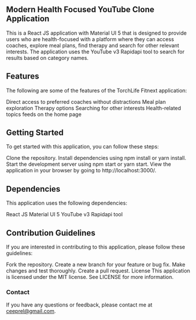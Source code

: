 ## Modern Health Focused YouTube Clone Application

This is a React JS application with Material UI 5 that is designed to provide users who are health-focused with a platform where they can access coaches, explore meal plans, find therapy and search for other relevant interests. The application uses the YouTube v3 Rapidapi tool to search for results based on category names.

## Features

The following are some of the features of the TorchLife Fitnext application:

Direct access to preferred coaches without distractions
Meal plan exploration
Therapy options
Searching for other interests
Health-related topics feeds on the home page

## Getting Started

To get started with this application, you can follow these steps:

Clone the repository.
Install dependencies using npm install or yarn install.
Start the development server using npm start or yarn start.
View the application in your browser by going to http://localhost:3000/.

## Dependencies

This application uses the following dependencies:

React JS
Material UI 5
YouTube v3 Rapidapi tool

## Contribution Guidelines

If you are interested in contributing to this application, please follow these guidelines:

Fork the repository.
Create a new branch for your feature or bug fix.
Make changes and test thoroughly.
Create a pull request.
License
This application is licensed under the MIT license. See LICENSE for more information.

### Contact

If you have any questions or feedback, please contact me at ceeprel@gmail.com.
